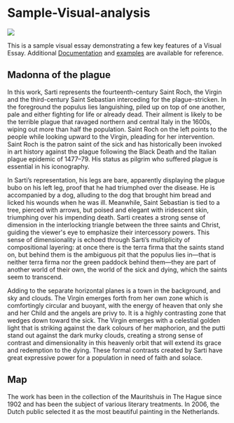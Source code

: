 # Sample-Visual-analysis
<a href="https://juncture-digital.org"><img src="https://juncture-digital.org/images/ve-button.png"></a>

<param ve-config 
       title="Ercole Sarti"
       author="JSTOR Labs team"
       banner="https://iiif.juncture-digital.org/banner/?url=https://upload.wikimedia.org/wikipedia/commons/4/47/Bartholomeus_Johannes_van_Hove%2C_Het_Mauritshuis_te_Den_Haag.jpg" 
       layout="vertical">

<!-- Entities discussed throughout the essay are typically defined before the essay text and
     are thus available in all text.  Entity identifiers (QIDs) can be found in either
     Wikipedia or Wikidata (https://www.wikidata.org)> -->
<param ve-entity eid="Q5385228"> <!-- Ercole Sarti -->
<param ve-entity eid="Q170516"> <!-- Golgotha -->
<param ve-entity eid="Q216946"> <!-- Charles Borromeo -->


This is a sample visual essay demonstrating a few key features of a Visual Essay. Additional [Documentation](https://github.com/JSTOR-Labs/juncture/wiki) and [examples](https://jstor-labs.github.io/juncture-examples) are available for reference.
<param ve-image 
       manifest="https://p1.storage.canalblog.com/22/08/1231160/95647493.jpg">





## Madonna of the plague

In this work, Sarti represents the fourteenth-century Saint Roch, the Virgin and the third-century Saint Sebastian interceding for the plague-stricken. In the foreground the populus lies languishing, piled up on top of one another, pale and either fighting for life or already dead. Their ailment is likely to be the terrible plague that ravaged northern and central Italy in the 1600s, wiping out more than half the population. Saint Roch on the left points to the people while looking upward to the Virgin, pleading for her intervention. Saint Roch is the patron saint of the sick and has historically been invoked in art history against the plague following the Black Death and the Italian plague epidemic of 1477–79. His status as pilgrim who suffered plague is essential in his iconography. 

In Sarti’s representation, his legs are bare, apparently displaying the plague bubo on his left leg, proof that he had triumphed over the disease. He is accompanied by a dog, alluding to the dog that brought him bread and licked his wounds when he was ill. Meanwhile, Saint Sebastian is tied to a tree, pierced with arrows, but poised and elegant with iridescent skin, triumphing over his impending death. Sarti creates a strong sense of dimension in the interlocking triangle between the three saints and Christ, guiding the viewer's eye to emphasize their intercessory powers. This sense of dimensionality is echoed through Sarti’s multiplicity of compositional layering: at once there is the terra firma that the saints stand on, but behind them is the ambiguous pit that the populus lies in—that is neither terra firma nor the green paddock behind them—they are part of another world of their own, the world of the sick and dying, which the saints seem to transcend. 

Adding to the separate horizontal planes is a town in the background, and sky and clouds.  The Virgin emerges forth from her own zone which is comfortingly circular and buoyant, with the energy of heaven that only she and her Child and the angels are privy to. It is a highly contrasting zone that wedges down toward the sick. The Virgin emerges with a celestial golden light that is striking against the dark colours of her maphorion, and the putti stand out against the dark murky clouds, creating a strong sense of contrast and dimensionality in this heavenly orbit that will extend its grace and redemption to the dying.  These formal contrasts created by Sarti have great expressive power for a population in need of faith and solace.
<param ve-image 
       label="Girl with a Pearl Earring" 
       description="painting by Johannes Vermeer" 
       license="public domain" 
       url="https://p1.storage.canalblog.com/22/08/1231160/95647493.jpg">

## Map

The work has been in the collection of the Mauritshuis in The Hague since 1902 and has been the subject of various 
literary treatments. In 2006, the Dutch public selected it as the most beautiful painting in the Netherlands.
<param ve-map center="Q36600" zoom="11" prefer-geojson>



